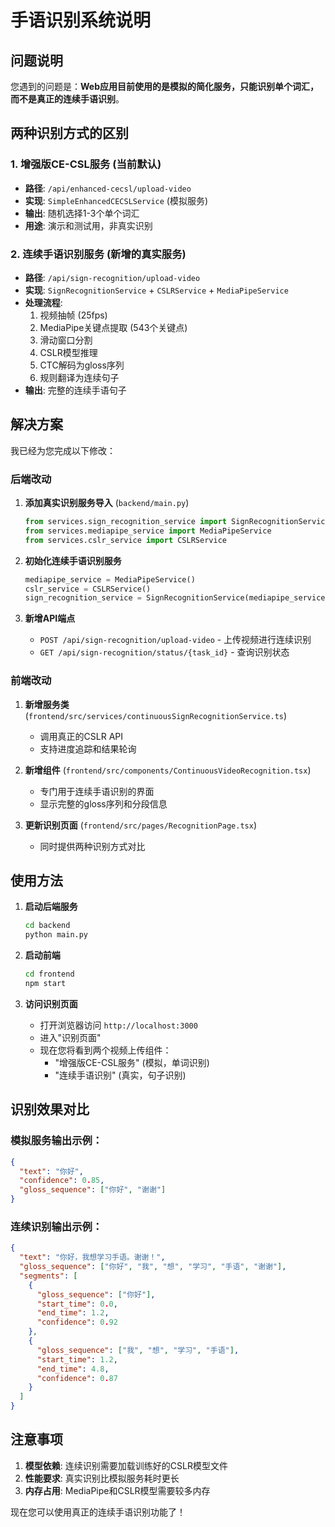 # 手语识别系统说明

## 问题说明

您遇到的问题是：**Web应用目前使用的是模拟的简化服务，只能识别单个词汇，而不是真正的连续手语识别**。

## 两种识别方式的区别

### 1. 增强版CE-CSL服务 (当前默认)
- **路径**: `/api/enhanced-cecsl/upload-video`
- **实现**: `SimpleEnhancedCECSLService` (模拟服务)
- **输出**: 随机选择1-3个单个词汇
- **用途**: 演示和测试用，非真实识别

### 2. 连续手语识别服务 (新增的真实服务)
- **路径**: `/api/sign-recognition/upload-video`
- **实现**: `SignRecognitionService` + `CSLRService` + `MediaPipeService`
- **处理流程**:
  1. 视频抽帧 (25fps)
  2. MediaPipe关键点提取 (543个关键点)
  3. 滑动窗口分割
  4. CSLR模型推理
  5. CTC解码为gloss序列
  6. 规则翻译为连续句子
- **输出**: 完整的连续手语句子

## 解决方案

我已经为您完成以下修改：

### 后端改动

1. **添加真实识别服务导入** (`backend/main.py`)
   ```python
   from services.sign_recognition_service import SignRecognitionService
   from services.mediapipe_service import MediaPipeService
   from services.cslr_service import CSLRService
   ```

2. **初始化连续手语识别服务**
   ```python
   mediapipe_service = MediaPipeService()
   cslr_service = CSLRService()
   sign_recognition_service = SignRecognitionService(mediapipe_service, cslr_service)
   ```

3. **新增API端点**
   - `POST /api/sign-recognition/upload-video` - 上传视频进行连续识别
   - `GET /api/sign-recognition/status/{task_id}` - 查询识别状态

### 前端改动

1. **新增服务类** (`frontend/src/services/continuousSignRecognitionService.ts`)
   - 调用真正的CSLR API
   - 支持进度追踪和结果轮询

2. **新增组件** (`frontend/src/components/ContinuousVideoRecognition.tsx`)
   - 专门用于连续手语识别的界面
   - 显示完整的gloss序列和分段信息

3. **更新识别页面** (`frontend/src/pages/RecognitionPage.tsx`)
   - 同时提供两种识别方式对比

## 使用方法

1. **启动后端服务**
   ```bash
   cd backend
   python main.py
   ```

2. **启动前端**
   ```bash
   cd frontend
   npm start
   ```

3. **访问识别页面**
   - 打开浏览器访问 `http://localhost:3000`
   - 进入"识别页面"
   - 现在您将看到两个视频上传组件：
     - "增强版CE-CSL服务" (模拟，单词识别)
     - "连续手语识别" (真实，句子识别)

## 识别效果对比

### 模拟服务输出示例：
```json
{
  "text": "你好",
  "confidence": 0.85,
  "gloss_sequence": ["你好", "谢谢"]
}
```

### 连续识别输出示例：
```json
{
  "text": "你好，我想学习手语。谢谢！",
  "gloss_sequence": ["你好", "我", "想", "学习", "手语", "谢谢"],
  "segments": [
    {
      "gloss_sequence": ["你好"],
      "start_time": 0.0,
      "end_time": 1.2,
      "confidence": 0.92
    },
    {
      "gloss_sequence": ["我", "想", "学习", "手语"],
      "start_time": 1.2,
      "end_time": 4.8,
      "confidence": 0.87
    }
  ]
}
```

## 注意事项

1. **模型依赖**: 连续识别需要加载训练好的CSLR模型文件
2. **性能要求**: 真实识别比模拟服务耗时更长
3. **内存占用**: MediaPipe和CSLR模型需要较多内存

现在您可以使用真正的连续手语识别功能了！
